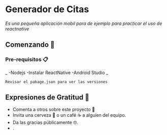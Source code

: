 # Generador de Citas

_Es una pequeña aplicación mobil para de ejemplo para practicar el uso de reactnative_

## Comenzando 🚀

### Pre-requisitos 📋

_
-Nodejs
-Instalar ReactNative
-Android Studio _


```
Revisar el pakage.json para ver las versiones 
```

## Expresiones de Gratitud 🎁

* Comenta a otros sobre este proyecto 📢
* Invita una cerveza 🍺 o un café ☕ a alguien del equipo. 
* Da las gracias públicamente 🤓.
* .
